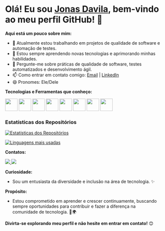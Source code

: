 # Olá! Eu sou [Jonas Davila](https://github.com/jonasqasoftware), bem-vindo ao meu perfil GitHub! 👋

**Aqui está um pouco sobre mim:**

- 🔭 Atualmente estou trabalhando em projetos de qualidade de software e automação de testes.
- 🌱 Estou sempre aprendendo novas tecnologias e aprimorando minhas habilidades.
- 💬 Pergunte-me sobre práticas de qualidade de software, testes automatizados e desenvolvimento ágil.
- 📫 Como entrar em contato comigo: [Email](jonas.qa.software@gmail.com) | [LinkedIn](https://www.linkedin.com/in/jonasdavila/)
- 😄 Pronomes: Ele/Dele

  
**Tecnologias e Ferramentas que conheço:**

<div style="display: inline-block;">
  <img loading="lazy" src="https://cdn.jsdelivr.net/gh/devicons/devicon/icons/java/java-original.svg" width="40" height="40"/> 
  <img loading="lazy" src="https://cdn.jsdelivr.net/gh/devicons/devicon/icons/javascript/javascript-original.svg" width="40" height="40"/>
  <img loading="lazy" src="https://cdn.jsdelivr.net/gh/devicons/devicon/icons/selenium/selenium-original.svg" width="40" height="40"/>
  <img loading="lazy" src="https://cdn.jsdelivr.net/gh/devicons/devicon/icons/mongodb/mongodb-original.svg" width="40" height="40"/>
  <img loading="lazy" src="https://cdn.jsdelivr.net/gh/devicons/devicon/icons/go/go-original.svg" width="40" height="40"/>
  <img loading="lazy" src="https://cdn.jsdelivr.net/gh/devicons/devicon/icons/php/php-original.svg" width="40" height="40"/>
  <img loading="lazy" src="https://cdn.jsdelivr.net/gh/devicons/devicon/icons/powershell/powershell-original.svg" width="40" height="40"/>
  <img src="https://cdn.jsdelivr.net/gh/devicons/devicon@latest/icons/cypressio/cypressio-original.svg" width="40" height="40" />
</div>

### Estatísticas dos Repositórios

[![Estatísticas dos Repositórios](https://github-readme-stats.vercel.app/api?username=jonasqasoftware&show_icons=true&theme=dracula&include_all_commits=true&count_private=true)](https://github.com/jonasqasoftware)

[![Linguagens mais usadas](https://github-readme-stats.vercel.app/api/top-langs/?username=jonasqasoftware&layout=compact&langs_count=7&theme=dracula)](https://github.com/jonasqasoftware)



**Contatos:**

<div>
  <a href="https://www.linkedin.com/in/jonasdavila/" target="_blank">
    <img loading="lazy" src="https://img.shields.io/badge/-LinkedIn-%230077B5?style=for-the-badge&logo=linkedin&logoColor=white" target="_blank"/>
  </a>
  <a href="mailto:jonas.qa.software@gmail.com" target="_blank">
    <img loading="lazy" src="https://img.shields.io/badge/Gmail-D14836?style=for-the-badge&logo=gmail&logoColor=white" target="_blank"/>
  </a>
</div>

**Curiosidade:**

- Sou um entusiasta da diversidade e inclusão na área de tecnologia. ✨

**Propósito:**

- Estou comprometido em aprender e crescer continuamente, buscando sempre oportunidades para contribuir e fazer a diferença na comunidade de tecnologia. 🚀🌍

**Divirta-se explorando meu perfil e não hesite em entrar em contato!** 😊
